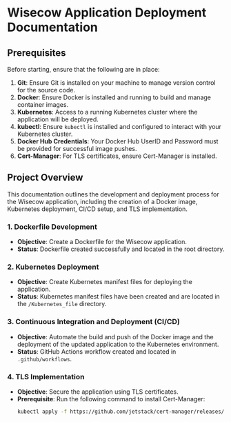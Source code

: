 # Wisecow Application Deployment Documentation

## Prerequisites
Before starting, ensure that the following are in place:

1. **Git**: Ensure Git is installed on your machine to manage version control for the source code.
2. **Docker**: Ensure Docker is installed and running to build and manage container images.
3. **Kubernetes**: Access to a running Kubernetes cluster where the application will be deployed.
4. **kubectl**: Ensure `kubectl` is installed and configured to interact with your Kubernetes cluster.
5. **Docker Hub Credentials**: Your Docker Hub UserID and Password must be provided for successful image pushes.
6. **Cert-Manager**: For TLS certificates, ensure Cert-Manager is installed.

## Project Overview
This documentation outlines the development and deployment process for the Wisecow application, including the creation of a Docker image, Kubernetes deployment, CI/CD setup, and TLS implementation.

### 1. Dockerfile Development
- **Objective**: Create a Dockerfile for the Wisecow application.
- **Status**: Dockerfile created successfully and located in the root directory.

### 2. Kubernetes Deployment
- **Objective**: Create Kubernetes manifest files for deploying the application.
- **Status**: Kubernetes manifest files have been created and are located in the `/Kubernetes_file` directory.

### 3. Continuous Integration and Deployment (CI/CD)
- **Objective**: Automate the build and push of the Docker image and the deployment of the updated application to the Kubernetes environment.
- **Status**: GitHub Actions workflow created and located in `.github/workflows`.

### 4. TLS Implementation
- **Objective**: Secure the application using TLS certificates.
- **Prerequisite**: Run the following command to install Cert-Manager:
  ```bash
  kubectl apply -f https://github.com/jetstack/cert-manager/releases/download/v1.4.0/cert-manager.yaml
